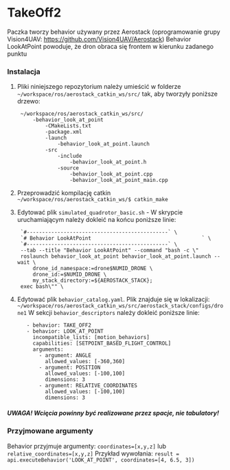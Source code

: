 # TakeOff2
Paczka tworzy behavior używany przez Aerostack (oprogramowanie grupy Vision4UAV: https://github.com/Vision4UAV/Aerostack)
Behavior LookAtPoint powoduje, że dron obraca się frontem w kierunku zadanego punktu
### Instalacja ###
1. Pliki niniejszego repozytorium należy umieścić w folderze 
    `~/workspace/ros/aerostack_catkin_ws/src/`
    tak, aby tworzyły poniższe drzewo:
    
        ~/workspace/ros/aerostack_catkin_ws/src/
            -behavior_look_at_point
    		    -CMakeLists.txt
                -package.xml
                -launch
                    -behavior_look_at_point.launch
    			-src
                    -include
                        -behavior_look_at_point.h
                    -source
                        -behavior_look_at_point.cpp
                        -behavior_look_at_point_main.cpp

2. Przeprowadzić kompilację catkin `~/workspace/ros/aerostack_catkin_ws/$ catkin_make`
3. Edytować plik `simulated_quadrotor_basic.sh` - W skrypcie uruchamiającym należy dokleić na końcu poniższe linie:
    
	    `#----------------------------------------------` \
	    `# Behavior LookAtPoint                                    ` \
	    `#----------------------------------------------` \
	    --tab --title "Behavior LookAtPoint" --command "bash -c \"
	    roslaunch behavior_look_at_point behavior_look_at_point.launch --wait \
    		drone_id_namespace:=drone$NUMID_DRONE \
    		drone_id:=$NUMID_DRONE \
    		my_stack_directory:=${AEROSTACK_STACK};
    	exec bash\"" \
    
4. Edytować plik `behavior_catalog.yaml`. Plik znajduje się w lokalizacji: `~/workspace/ros/aerostack_catkin_ws/src/aerostack_stack/configs/drone1` 
    W sekcji `behavior_descriptors` należy dokleić poniższe linie:
	    
		
          - behavior: TAKE_OFF2
          - behavior: LOOK_AT_POINT
		    incompatible_lists: [motion_behaviors]
            capabilities: [SETPOINT_BASED_FLIGHT_CONTROL]
			arguments:
			  - argument: ANGLE
			    allowed_values: [-360,360]
		      - argument: POSITION
			    allowed_values: [-100,100]
				dimensions: 3
			  - argument: RELATIVE_COORDINATES
			    allowed_values: [-100,100]
			    dimensions: 3
				
##### UWAGA! Wcięcia powinny być realizowane przez spacje, nie tabulatory!

### Przyjmowane argumenty ###
Behavior przyjmuje argumenty:
`coordinates=[x,y,z]`
lub 
`relative_coordinates=[x,y,z]`
Przykład wywołania:
`result = api.executeBehavior('LOOK_AT_POINT', coordinates=[4, 6.5, 3])`